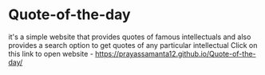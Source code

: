 # Quote-of-the-day
it's a simple website that provides quotes of famous intellectuals and also provides a search option to get quotes of any particular intellectual 
Click on this link to open website - https://prayassamanta12.github.io/Quote-of-the-day/
